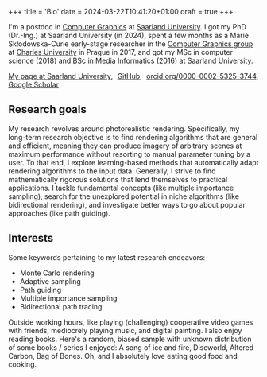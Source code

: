 +++
title = 'Bio'
date = 2024-03-22T10:41:20+01:00
draft = true
+++

I'm a postdoc in [Computer Graphics](https://graphics.cg.uni-saarland.de) at [Saarland University](https://www.uni-saarland.de). I got my PhD (Dr.-Ing.) at Saarland University (in 2024), spent a few months as a Marie Skłodowska-Curie early-stage researcher in the [Computer Graphics group](https://cgg.mff.cuni.cz) at [Charles University](https://cuni.cz) in Prague in 2017, and got my MSc in computer science (2018) and BSc in Media Informatics (2016) at Saarland University.

[My page at Saarland University](https://graphics.cg.uni-saarland.de/people/grittmann.html),
<a href="{{https://github.com/pgrit}}"><iconify-icon icon="bi:github" style="vertical-align: middle; color: black; margin-right: 5px; margin-bottom: 3px;"></iconify-icon>GitHub</a>,
<a href="{{https://orcid.org/0000-0002-5325-3744}}"><iconify-icon icon="academicons:orcid" style="vertical-align: middle; color: #a6ce39; margin-right: 5px; margin-bottom: 3px;"></iconify-icon>orcid.org/0000-0002-5325-3744</a>,
<a href="{{https://scholar.google.com/citations?user=OgL5bOgAAAAJ}}"><iconify-icon icon="academicons:google-scholar" style="vertical-align: middle; color: #4285f4; margin-right: 0px; margin-bottom: 3px;"></iconify-icon>Google Scholar</a>


## Research goals

My research revolves around photorealistic rendering. Specifically, my long-term research objective is to find rendering algorithms that are general and efficient, meaning they can produce imagery of arbitrary scenes at maximum performance without resorting to manual parameter tuning by a user. To that end, I explore learning-based methods that automatically adapt rendering algorithms to the input data. Generally, I strive to find mathematically rigorous solutions that lend themselves to practical applications. I tackle fundamental concepts (like multiple importance sampling), search for the unexplored potential in niche algorithms (like bidirectional rendering), and investigate better ways to go about popular approaches (like path guiding).

## Interests

Some keywords pertaining to my latest research endeavors:
- Monte Carlo rendering
- Adaptive sampling
- Path guiding
- Multiple importance sampling
- Bidirectional path tracing

Outside working hours, like playing (challenging) cooperative video games with friends, mediocrely playing music, and digital painting.
I also enjoy reading books. Here's a random, biased sample with unknown distribution of some books / series I enjoyed: A song of ice and fire, Discworld, Altered Carbon, Bag of Bones.
Oh, and I absolutely love eating good food and cooking.

<!-- ## Community service

- Conference co-chair, Eurographics Symposium on Rendering (EGSR) 2021 (with [Gurprit Singh](https://people.mpi-inf.mpg.de/~gsingh/) and [Philipp Slusallek](https://graphics.cg.uni-saarland.de/people/slusallek.html)) -->
